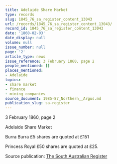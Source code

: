 ```yaml
---
title: Adelaide Share Market
type: records
slug: 1845_76_sa_register_content_13043
url: /records/1845_76_sa_register_content_13043/
record_id: 1845_76_sa_register_content_13043
date: '1860-02-03'
date_display: null
volume: null
issue_number: null
page: '2'
article_type: news
issue_reference: 3 February 1860, page 2
people_mentioned: []
places_mentioned:
- Adelaide
topics:
- share market
- finance
- mining companies
source_document: 1985-87_Northern__Argus.md
publication_slug: sa-register
---
```


3 February 1860, page 2

Adelaide Share Market

Burra Burra £5 shares are quoted at £151

Princess Royal £50 shares are quoted at £25.

Source publication: [The South Australian Register](/publications/sa-register/)
